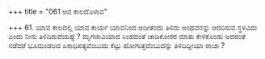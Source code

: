 +++
title = "061 ಆವ ಕಾಲದೊಳಾವ"

+++
61. ಯಾವ ಕಾಲದಲ್ಲಿ ಯಾವ ಕಾರ್ಯ ಯಾವನಿಂದ ಆದೀತೆಂದು ತಿಳಿದು ಅಂಥವನನ್ನು ಆದರಿಸುವ ಸ್ಥಳವಿದು ಎಂದು ನೀನು ತಿಳಿದಿರುವೆಯಷ್ಟೆ ? ಮೃಗಜೀವಿಯಾದ ಸಿಂಹದಂತೆ ಚಾಡಿಕೋರರ ಮಾತು ಕೇಳಿಕೊಂಡು ಅದರಂತೆ ನಡೆದರೆ ಭೂಮಂಡಲದ ಏಕಾಧಿಪತ್ಯವೆಂಬುದು ಕೆಟ್ಟು ಹೋಗುತ್ತದೆಂಬುದನ್ನು ತಿಳಿದಿದ್ದೀಯಾ ರಾಜಾ ?